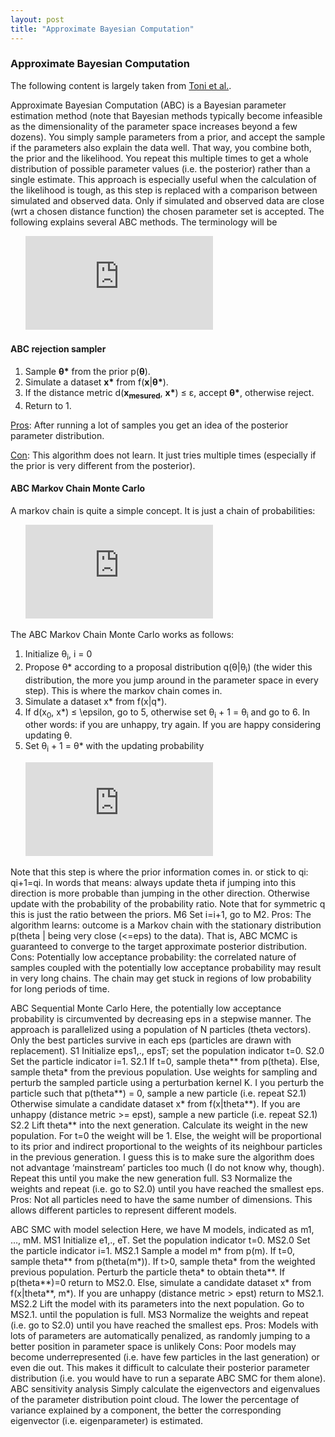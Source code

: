 ```yaml
---
layout: post
title: "Approximate Bayesian Computation"
---
```


### Approximate Bayesian Computation

The following content is largely taken from [Toni et al.](https://royalsocietypublishing.org/doi/full/10.1098/rsif.2008.0172).

Approximate Bayesian Computation (ABC) is a Bayesian parameter estimation method (note that Bayesian methods typically become infeasible as the dimensionality of the parameter space increases beyond a few dozens). You simply sample parameters from a prior, and accept the sample if the parameters also explain the data well. That way, you combine both, the prior and the likelihood. You repeat this multiple times to get a whole distribution of possible parameter values (i.e. the posterior) rather than a single estimate. This approach is especially useful when the calculation of the likelihood is tough, as this step is replaced with a comparison between simulated and observed data. Only if simulated and observed data are close (wrt a chosen distance function) the chosen parameter set is accepted.
The following explains several ABC methods. The terminology will be

&nbsp;&nbsp;&nbsp;&nbsp;&nbsp;&nbsp;![](https://latex.codecogs.com/gif.latex?p%28%5Ctheta%20%7Cx%29%20%3D%20f%28x%7C%5Ctheta%20%29%20*%20p%28%5Ctheta%20%29)

#### ABC rejection sampler

1.  Sample **&theta;\*** from the prior p(**&theta;**).
2.  Simulate a dataset **x\*** from f(**x**|**&theta;\***).
3.  If the distance metric d(**x<sub>mesured</sub>**, **x\***) &le; &epsilon;, accept **&theta;\***, otherwise reject.
4.  Return to 1.

<ins>Pros</ins>:
After running a lot of samples you get an idea of the posterior parameter distribution.

<ins>Con</ins>:
This algorithm does not learn. It just tries multiple times (especially if the prior is very different from the posterior).

#### ABC Markov Chain Monte Carlo

A markov chain is quite a simple concept. It is just a chain of probabilities:

&nbsp;&nbsp;&nbsp;&nbsp;&nbsp;&nbsp;![](https://latex.codecogs.com/gif.latex?p%28x%29%3Dp%28x_%7Bn%7D%7Cx_%7Bn-1%7D%29*...*p%28x_%7B2%7D%7Cx_%7B1%7D%29*p%28x_%7B1%7D%29)

The ABC Markov Chain Monte Carlo works as follows:

1.  Initialize &theta;<sub>i</sub>, i = 0
2.  Propose &theta;\* according to a proposal distribution q(&theta;|&theta;<sub>i</sub>) (the wider this distribution, the more you jump around in the parameter space in every step). This is where the markov chain comes in.
3.  Simulate a dataset x\* from f(x|q\*).
4.  If d(x<sub>0</sub>, x\*) &le; \epsilon, go to 5, otherwise set &theta;<sub>i</sub> + 1 = &theta;<sub>i</sub> and go to 6. In other words: if you are unhappy, try again. If you are happy considering updating &theta;.
5.  Set &theta;<sub>i</sub> + 1 = &theta;\* with the updating probability

&nbsp;&nbsp;&nbsp;&nbsp;&nbsp;&nbsp;![](https://latex.codecogs.com/gif.latex?%5Calpha%3D%5Cmin%20%281%2C%20%5Cfrac%7Bq%28%5Ctheta_%7Bi%7D%7C%5Ctheta%5E%7B*%7D%29*p%28%5Ctheta%20%5E%7B*%7D%29%7D%7Bq%28%5Ctheta%5E%7B*%7D%7C%5Ctheta_%7Bi%7D%29*p%28%7B%5Ctheta%7D_%7Bi%7D%29%7D%29)

Note that this step is where the prior information comes in. or stick to qi: qi+1=qi.
In words that means: always update theta if jumping into this direction is more probable than jumping in the other direction. Otherwise update with the probability of the probability ratio. Note that for symmetric q this is just the ratio between the priors.
	M6 Set i=i+1, go to M2.
Pros:
	The algorithm learns: outcome is a Markov chain with the stationary distribution p(theta | being very close (<=eps) to the data). That is, ABC MCMC is guaranteed to converge to the target approximate posterior distribution.
Cons:
	Potentially low acceptance probability: the correlated nature of samples coupled with the potentially low acceptance probability may result in very long chains.
	The chain may get stuck in regions of low probability for long periods of time.

ABC Sequential Monte Carlo
Here, the potentially low acceptance probability is circumvented by decreasing eps in a stepwise manner. The approach is parallelized using a population of N particles (theta vectors). Only the best particles survive in each eps (particles are drawn with replacement).
S1 Initialize eps1,., epsT; set the population indicator t=0.
S2.0 Set the particle indicator i=1.
S2.1 If t=0, sample theta** from p(theta). Else, sample theta* from the previous population. Use weights for sampling and perturb the sampled particle using a perturbation kernel K. I you perturb the particle such that p(theta**) = 0, sample a new particle (i.e. repeat S2.1) Otherwise simulate a candidate dataset x* from f(x|theta**). If you are unhappy (distance metric >= epst), sample a new particle (i.e. repeat S2.1)
S2.2 Lift theta** into the next generation. Calculate its weight in the new population. For t=0 the weight will be 1. Else, the weight will be proportional to its prior and indirect proportional to the weights of its neighbour particles in the previous generation. I guess this is to make sure the algorithm does not advantage ‘mainstream’ particles too much (I do not know why, though). Repeat this until you make the new generation full.
S3 Normalize the weights and repeat (i.e. go to S2.0) until you have reached the smallest eps.
Pros:
	Not all particles need to have the same number of dimensions. This allows different particles to represent different models.

ABC SMC with model selection
Here, we have M models, indicated as m1, …, mM.
MS1 Initialize e1,., eT.
Set the population indicator t=0.
MS2.0 Set the particle indicator i=1.
MS2.1 Sample a model m* from p(m). If t=0, sample theta** from p(theta(m*)). If t>0, sample theta* from the weighted previous population. Perturb the particle theta* to obtain theta**. If p(theta**)=0 return to MS2.0. Else, simulate a candidate dataset x* from f(x|theta**, m*). If you are unhappy (distance metric > epst) return to MS2.1.
MS2.2 Lift the model with its parameters into the next population. Go to MS2.1. until the population is full.
MS3 Normalize the weights and repeat (i.e. go to S2.0) until you have reached the smallest eps.
Pros:
	Models with lots of parameters are automatically penalized, as randomly jumping to a better position in parameter space is unlikely
Cons:
	Poor models may become underrepresented (i.e. have few particles in the last generation) or even die out. This makes it difficult to calculate their posterior parameter distribution (i.e. you would have to run a separate ABC SMC for them alone).
ABC sensitivity analysis
Simply calculate the eigenvectors and eigenvalues of the parameter distribution point cloud. The lower the percentage of variance explained by a component, the better the corresponding eigenvector (i.e. eigenparameter) is estimated.
